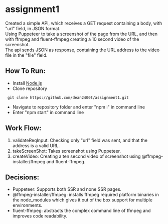 # assignment1

Created a simple API, which receives a GET request containing a body, with "url" field, in JSON format.</br>
Using Puppeteer to take a screenshot of the page from the URL, and then with ffmpeg and fluent-ffmpeg creating a 10 second video of the screenshot.</br>
The api sends JSON as response, containing the URL address to the video file in the "file" field.</br>

 
 
## How To Run:
  * Install [Node.js](https://nodejs.org/)
  * Clone repository 
  ``` 
   git clone https://github.com/dean2400t/assignment1.git 
   ```
  * Navigate to repository folder and enter "npm i" in command line
  * Enter "npm start" in command line

## Work Flow:
  1. validateReqInput: Checking only "url" field was sent, and that the address is a valid URL.
  2. takeScreenShot: Takes screenshot using Puppeteer.
  3. createVideo: Creating a ten second video of screenshot using @ffmpeg-installer/ffmpeg and fluent-ffmpeg.
  
 ## Decisions:
  * Puppeteer: Supports both SSR and none SSR pages.
  * @ffmpeg-installer/ffmpeg: installs ffmpeg required platform binaries in the node_modules which gives it out of the box support for multiple environments.
  * fluent-ffmpeg: abstracts the complex command line of ffmpeg and improves code readability.
